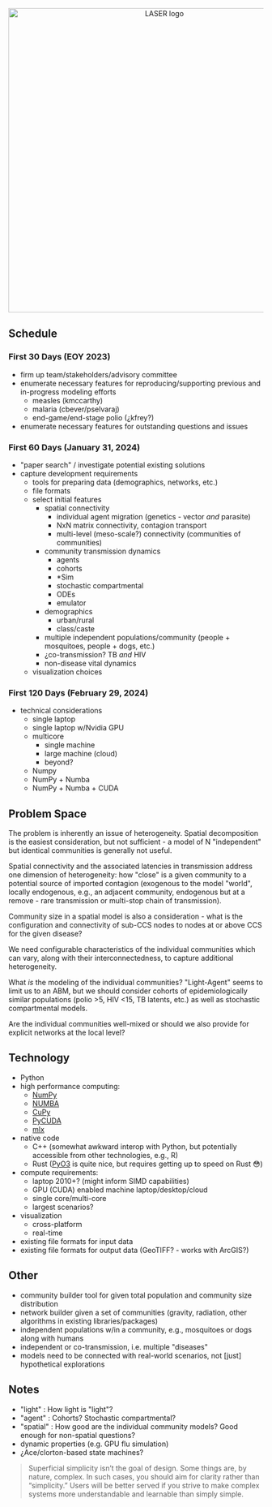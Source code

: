 <p align="center" width="100%">
<img src="https://user-images.githubusercontent.com/10873335/283954768-97685a6d-7b86-4bba-a3e6-07ac22d5a2b3.png" alt="LASER logo" width="600px"/>
</p>

## Schedule

### First 30 Days (EOY 2023)

- firm up team/stakeholders/advisory committee
- enumerate necessary features for reproducing/supporting previous and in-progress modeling efforts
  - measles (kmccarthy)
  - malaria (cbever/pselvaraj)
  - end-game/end-stage polio (¿kfrey?)
- enumerate necessary features for outstanding questions and issues

### First 60 Days (January 31, 2024)

- "paper search" / investigate potential existing solutions
- capture development requirements
  - tools for preparing data (demographics, networks, etc.)
  - file formats
  - select initial features
    - spatial connectivity
      - individual agent migration (genetics - vector _and_ parasite)
      - NxN matrix connectivity, contagion transport
      - multi-level (meso-scale?) connectivity (communities of communities)
    - community transmission dynamics
      - agents
      - cohorts
      - \*Sim
      - stochastic compartmental
      - ODEs
      - emulator
    - demographics
      - urban/rural
      - class/caste
    - multiple independent populations/community (people + mosquitoes, people + dogs, etc.)
    - ¿co-transmission? TB _and_ HIV
    - non-disease vital dynamics
  - visualization choices

### First 120 Days (February 29, 2024)

- technical considerations
  - single laptop
  - single laptop w/Nvidia GPU
  - multicore
    - single machine
    - large machine (cloud)
    - beyond?
  - Numpy
  - NumPy + Numba
  - NumPy + Numba + CUDA

## Problem Space

The problem is inherently an issue of heterogeneity. Spatial decomposition is the easiest consideration, but not sufficient - a model of N "independent" but identical communities is generally not useful.

Spatial connectivity and the associated latencies in transmission address one dimension of heterogeneity: how "close" is a given community to a potential source of imported contagion (exogenous to the model "world", locally endogenous, e.g., an adjacent community, endogenous but at a remove - rare transmission or multi-stop chain of transmission).

Community size in a spatial model is also a consideration - what is the configuration and connectivity of sub-CCS nodes to nodes at or above CCS for the given disease?

We need configurable characteristics of the individual communities which can vary, along with their interconnectedness, to capture additional heterogeneity.

What _is_ the modeling of the individual communities? "Light-Agent" seems to limit us to an ABM, but we should consider cohorts of epidemiologically similar populations (polio >5, HIV <15, TB latents, etc.) as well as stochastic compartmental models.

Are the individual communities well-mixed or should we also provide for explicit networks at the local level?

## Technology

- Python
- high performance computing:
  - [NumPy](https://numpy.org/)
  - [NUMBA](https://numba.pydata.org/)
  - [CuPy](https://cupy.dev/)
  - [PyCUDA](https://documen.tician.de/pycuda/)
  - [mlx](https://github.com/ml-explore/mlx)
- native code
  - C++ (somewhat awkward interop with Python, but potentially accessible from other technologies, e.g., R)
  - Rust ([PyO3](https://github.com/PyO3/pyo3) is quite nice, but requires getting up to speed on Rust 😳)
- compute requirements:
  - laptop 2010+? (might inform SIMD capabilities)
  - GPU (CUDA) enabled machine laptop/desktop/cloud
  - single core/multi-core
  - largest scenarios?
- visualization
  - cross-platform
  - real-time
- existing file formats for input data
- existing file formats for output data (GeoTIFF? - works with ArcGIS?)

## Other

- community builder tool for given total population and community size distribution
- network builder given a set of communities (gravity, radiation, other algorithms in existing libraries/packages)
- independent populations w/in a community, e.g., mosquitoes or dogs along with humans
- independent or co-transmission, i.e. multiple "diseases"
- models need to be connected with real-world scenarios, not [just] hypothetical explorations

## Notes

- "light" : How light is "light"?
- "agent" : Cohorts? Stochastic compartmental?
- "spatial" : How good are the individual community models? Good enough for non-spatial questions?
- dynamic properties (e.g. GPU flu simulation)
- ¿Ace/clorton-based state machines?

> Superficial simplicity isn’t the goal of design. Some things are, by nature, complex. In such cases, you should aim for clarity rather than “simplicity.” Users will be better served if you strive to make complex systems more understandable and learnable than simply simple.

